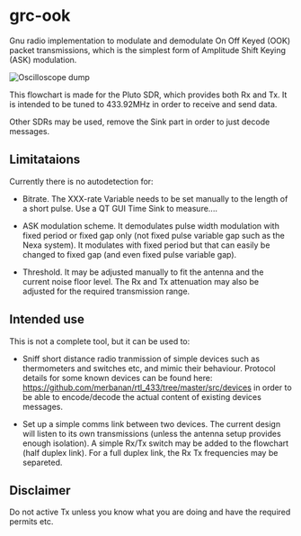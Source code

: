 # grc-ook
Gnu radio implementation to modulate and demodulate On Off Keyed (OOK) packet transmissions, which is the simplest form of Amplitude Shift Keying (ASK) modulation.

![Oscilloscope dump](/Screenshot.png)

This flowchart is made for the Pluto SDR, which provides both Rx and Tx. It is intended to be tuned to 433.92MHz in order to receive and send data.

Other SDRs may be used, remove the Sink part in order to just decode messages.

## Limitataions

Currently there is no autodetection for:

* Bitrate. The XXX-rate Variable needs to be set manually to the length of a short pulse. Use a QT GUI Time Sink to measure....

* ASK modulation scheme. It demodulates pulse width modulation with fixed period or fixed gap only (not fixed pulse variable gap such as the Nexa system). It modulates with fixed period but that can easily be changed to fixed gap (and even fixed pulse variable gap).

* Threshold. It may be adjusted manually to fit the antenna and the current noise floor level. The Rx and Tx attenuation may also be adjusted for the required transmission range.

## Intended use

This is not a complete tool, but it can be used to:

* Sniff short distance radio tranmission of simple devices such as thermometers and switches etc, and mimic their behaviour. Protocol details for some known devices can be found here: https://github.com/merbanan/rtl_433/tree/master/src/devices in order to be able to encode/decode the actual content of existing devices messages.

* Set up a simple comms link between two devices. The current design will listen to its own transmissions (unless the antenna setup provides enough isolation). A simple Rx/Tx switch may be added to the flowchart (half duplex link). For a full duplex link, the Rx Tx frequencies may be separeted.

## Disclaimer

Do not active Tx unless you know what you are doing and have the required permits etc.
